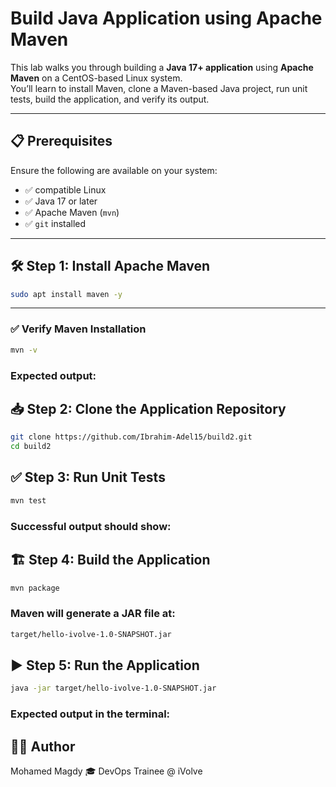 # Build Java Application using Apache Maven

This lab walks you through building a **Java 17+ application** using **Apache Maven** on a CentOS-based Linux system.  
You’ll learn to install Maven, clone a Maven-based Java project, run unit tests, build the application, and verify its output.

---

## 📋 Prerequisites

Ensure the following are available on your system:

- ✅ compatible Linux
- ✅ Java 17 or later
- ✅ Apache Maven (`mvn`)
- ✅ `git` installed

---

## 🛠️ Step 1: Install Apache Maven

```bash
sudo apt install maven -y
```
---
### ✅ Verify Maven Installation

```bash
mvn -v
```

### Expected output:



## 📥 Step 2: Clone the Application Repository

```bash
git clone https://github.com/Ibrahim-Adel15/build2.git
cd build2
```

## ✅ Step 3: Run Unit Tests

```bash
mvn test
```

### Successful output should show:




## 🏗️ Step 4: Build the Application

```bash
mvn package
```

### Maven will generate a JAR file at:

```bash
target/hello-ivolve-1.0-SNAPSHOT.jar
```

## ▶️ Step 5: Run the Application

```bash
java -jar target/hello-ivolve-1.0-SNAPSHOT.jar
```

### Expected output in the terminal:



## 👨‍💻 Author
Mohamed Magdy
🎓 DevOps Trainee @ iVolve

